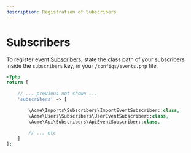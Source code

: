 ```yaml
---
description: Registration of Subscribers
---
```


# Subscribers

To register event [Subscribers](https://laravel.com/docs/9.x/events#event-subscribers), state the class path of your subscribers inside the `subscribers` key, in your `/configs/events.php` file.

```php
<?php
return [

    // ... previous not shown ...
    'subscribers' => [

        \Acme\Imports\Subscribers\ImportEventSubscriber::class,
        \Acme\Users\Subscribers\UserEventSubscriber::class,
        \Acme\Api\Subscribers\ApiEventSubscriber::class,

        // ... etc
    ]
];
```
